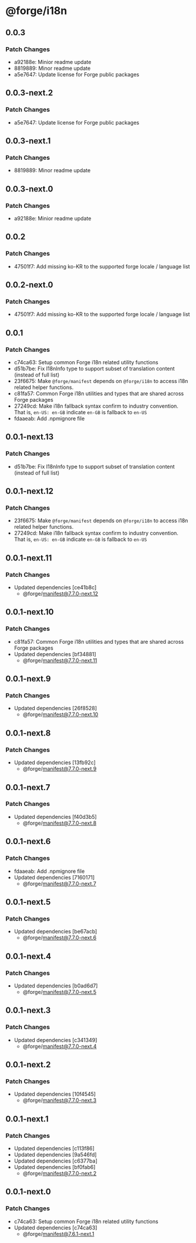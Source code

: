 # @forge/i18n

## 0.0.3

### Patch Changes

- a92188e: Minior readme update
- 8819889: Minor readme update
- a5e7647: Update license for Forge public packages

## 0.0.3-next.2

### Patch Changes

- a5e7647: Update license for Forge public packages

## 0.0.3-next.1

### Patch Changes

- 8819889: Minor readme update

## 0.0.3-next.0

### Patch Changes

- a92188e: Minior readme update

## 0.0.2

### Patch Changes

- 47501f7: Add missing ko-KR to the supported forge locale / language list

## 0.0.2-next.0

### Patch Changes

- 47501f7: Add missing ko-KR to the supported forge locale / language list

## 0.0.1

### Patch Changes

- c74ca63: Setup common Forge i18n related utility functions
- d51b7be: Fix I18nInfo type to support subset of translation content (instead of full list)
- 23f6675: Make `@forge/manifest` depends on `@forge/i18n` to access i18n related helper functions.
- c81fa57: Common Forge i18n utilities and types that are shared across Forge packages
- 27249cd: Make i18n fallback syntax confirm to industry convention. That is, `en-US: en-GB` indicate `en-GB` is fallback to `en-US`
- fdaaeab: Add .npmignore file

## 0.0.1-next.13

### Patch Changes

- d51b7be: Fix I18nInfo type to support subset of translation content (instead of full list)

## 0.0.1-next.12

### Patch Changes

- 23f6675: Make `@forge/manifest` depends on `@forge/i18n` to access i18n related helper functions.
- 27249cd: Make i18n fallback syntax confirm to industry convention. That is, `en-US: en-GB` indicate `en-GB` is fallback to `en-US`

## 0.0.1-next.11

### Patch Changes

- Updated dependencies [ce41b8c]
  - @forge/manifest@7.7.0-next.12

## 0.0.1-next.10

### Patch Changes

- c81fa57: Common Forge i18n utilities and types that are shared across Forge packages
- Updated dependencies [bf34881]
  - @forge/manifest@7.7.0-next.11

## 0.0.1-next.9

### Patch Changes

- Updated dependencies [26f8528]
  - @forge/manifest@7.7.0-next.10

## 0.0.1-next.8

### Patch Changes

- Updated dependencies [13fb92c]
  - @forge/manifest@7.7.0-next.9

## 0.0.1-next.7

### Patch Changes

- Updated dependencies [f40d3b5]
  - @forge/manifest@7.7.0-next.8

## 0.0.1-next.6

### Patch Changes

- fdaaeab: Add .npmignore file
- Updated dependencies [7160171]
  - @forge/manifest@7.7.0-next.7

## 0.0.1-next.5

### Patch Changes

- Updated dependencies [be67acb]
  - @forge/manifest@7.7.0-next.6

## 0.0.1-next.4

### Patch Changes

- Updated dependencies [b0ad6d7]
  - @forge/manifest@7.7.0-next.5

## 0.0.1-next.3

### Patch Changes

- Updated dependencies [c341349]
  - @forge/manifest@7.7.0-next.4

## 0.0.1-next.2

### Patch Changes

- Updated dependencies [10f4545]
  - @forge/manifest@7.7.0-next.3

## 0.0.1-next.1

### Patch Changes

- Updated dependencies [c113f86]
- Updated dependencies [9a546fd]
- Updated dependencies [c6377ba]
- Updated dependencies [bf0fab6]
  - @forge/manifest@7.7.0-next.2

## 0.0.1-next.0

### Patch Changes

- c74ca63: Setup common Forge i18n related utility functions
- Updated dependencies [c74ca63]
  - @forge/manifest@7.6.1-next.1
